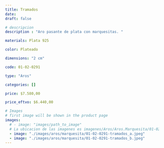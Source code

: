 ```yaml
---
title: Tramados
date: 
draft: false

# descripcion
description : "Aro pasante de plata con marquesitas. "

materials: Plata 925

color: Plateado

dimensions: "2 cm"

code: 01-02-0291

type: "Aros"

categories: []

price: $7.580,00

price_eftvo: $6.440,00

# Images
# first image will be shown in the product page
images:
  # - image: "images/path_to_image"
  # La ubicacion de las imagenes es imagenes/Aros/Aros.Marquesita/01-02-0291-tramados
  - image: "./images/aros/marquesita/01-02-0291-tramados_a.jpeg"
  - image: "./images/aros/marquesita/01-02-0291-tramados_b.jpeg"
---
```

